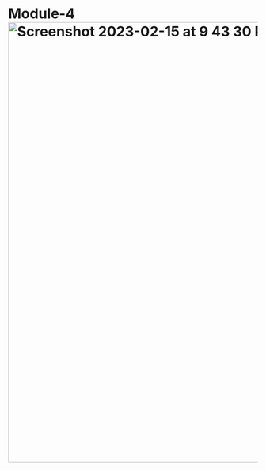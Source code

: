 # Module-4<img width="889" alt="Screenshot 2023-02-15 at 9 43 30 PM" src="https://user-images.githubusercontent.com/122828454/219270682-f4f67bb7-8ded-4b45-b789-da1f612bf7f2.png">
